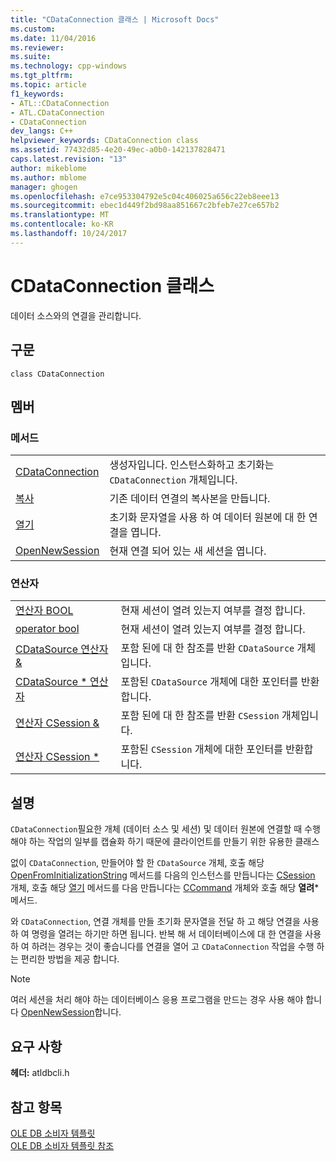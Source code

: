 ```yaml
---
title: "CDataConnection 클래스 | Microsoft Docs"
ms.custom: 
ms.date: 11/04/2016
ms.reviewer: 
ms.suite: 
ms.technology: cpp-windows
ms.tgt_pltfrm: 
ms.topic: article
f1_keywords:
- ATL::CDataConnection
- ATL.CDataConnection
- CDataConnection
dev_langs: C++
helpviewer_keywords: CDataConnection class
ms.assetid: 77432d85-4e20-49ec-a0b0-142137828471
caps.latest.revision: "13"
author: mikeblome
ms.author: mblome
manager: ghogen
ms.openlocfilehash: e7ce953304792e5c04c406025a656c22eb8eee13
ms.sourcegitcommit: ebec1d449f2bd98aa851667c2bfeb7e27ce657b2
ms.translationtype: MT
ms.contentlocale: ko-KR
ms.lasthandoff: 10/24/2017
---
```

# <a name="cdataconnection-class"></a>CDataConnection 클래스
데이터 소스와의 연결을 관리합니다.  
  
## <a name="syntax"></a>구문  
  
```  
class CDataConnection  
```  
  
## <a name="members"></a>멤버  
  
### <a name="methods"></a>메서드  
  
|||  
|-|-|  
|[CDataConnection](../../data/oledb/cdataconnection-cdataconnection.md)|생성자입니다. 인스턴스화하고 초기화는 `CDataConnection` 개체입니다.|  
|[복사](../../data/oledb/cdataconnection-copy.md)|기존 데이터 연결의 복사본을 만듭니다.|  
|[열기](../../data/oledb/cdataconnection-open.md)|초기화 문자열을 사용 하 여 데이터 원본에 대 한 연결을 엽니다.|  
|[OpenNewSession](../../data/oledb/cdataconnection-opennewsession.md)|현재 연결 되어 있는 새 세션을 엽니다.|  
  
### <a name="operators"></a>연산자  
  
|||  
|-|-|  
|[연산자 BOOL](../../data/oledb/cdataconnection-operator-bool.md)|현재 세션이 열려 있는지 여부를 결정 합니다.|  
|[operator bool](../../data/oledb/cdataconnection-operator-bool-ole-db.md)|현재 세션이 열려 있는지 여부를 결정 합니다.|  
|[CDataSource 연산자 &](../../data/oledb/cdataconnection-operator-cdatasource-amp.md)|포함 된에 대 한 참조를 반환 `CDataSource` 개체입니다.|  
|[CDataSource * 연산자](../../data/oledb/cdataconnection-operator-cdatasource-star.md)|포함된 `CDataSource` 개체에 대한 포인터를 반환합니다.|  
|[연산자 CSession &](../../data/oledb/cdataconnection-operator-csession-amp.md)|포함 된에 대 한 참조를 반환 `CSession` 개체입니다.|  
|[연산자 CSession *](../../data/oledb/cdataconnection-operator-csession-star.md)|포함된 `CSession` 개체에 대한 포인터를 반환합니다.|  
  
## <a name="remarks"></a>설명  
 `CDataConnection`필요한 개체 (데이터 소스 및 세션) 및 데이터 원본에 연결할 때 수행 해야 하는 작업의 일부를 캡슐화 하기 때문에 클라이언트를 만들기 위한 유용한 클래스  
  
 없이 `CDataConnection`, 만들어야 할 한 `CDataSource` 개체, 호출 해당 [OpenFromInitializationString](../../data/oledb/cdatasource-openfrominitializationstring.md) 메서드를 다음의 인스턴스를 만듭니다는 [CSession](../../data/oledb/csession-class.md) 개체, 호출 해당 [ 열기](../../data/oledb/csession-open.md) 메서드를 다음 만듭니다는 [CCommand](../../data/oledb/ccommand-class.md) 개체와 호출 해당 **열려*** 메서드.  
  
 와 `CDataConnection`, 연결 개체를 만들 초기화 문자열을 전달 하 고 해당 연결을 사용 하 여 명령을 열려는 하기만 하면 됩니다. 반복 해 서 데이터베이스에 대 한 연결을 사용 하 여 하려는 경우는 것이 좋습니다를 연결을 열어 고 `CDataConnection` 작업을 수행 하는 편리한 방법을 제공 합니다.  
  
> [!NOTE]
>  여러 세션을 처리 해야 하는 데이터베이스 응용 프로그램을 만드는 경우 사용 해야 합니다 [OpenNewSession](../../data/oledb/cdataconnection-opennewsession.md)합니다.  
  
## <a name="requirements"></a>요구 사항  
 **헤더:** atldbcli.h  
  
## <a name="see-also"></a>참고 항목  
 [OLE DB 소비자 템플릿](../../data/oledb/ole-db-consumer-templates-cpp.md)   
 [OLE DB 소비자 템플릿 참조](../../data/oledb/ole-db-consumer-templates-reference.md)